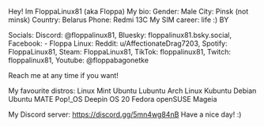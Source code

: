 Hey! Im FloppaLinux81 (aka Floppa)
My bio:
Gender: Male
City: Pinsk (not minsk)
Country: Belarus
Phone: Redmi 13C
My SIM career: life :) BY


Socials: 
Discord: @floppalinux81, Bluesky: floppalinux81.bsky.social, Facebook: - Floppa Linux: Reddit: u/AffectionateDrag7203, Spotify: FloppaLinux81, Steam:  FloppaLinux81, TikTok:  floppalinux81, Twitch: floppalinux81, Youtube: @floppabagonetke

Reach me at any time if you want!

My favourite distros:
Linux Mint
Ubuntu
Lubuntu
Arch Linux
Kubuntu
Debian
Ubuntu MATE
Pop!_OS
Deepin OS 20
Fedora
openSUSE
Mageia

My Discord server: https://discord.gg/5mn4wg84nB
Have a nice day! :)
